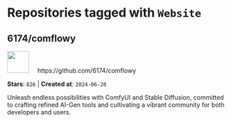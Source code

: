 # Repositories tagged with `Website`


## 6174/comflowy


<a href='https://github.com/6174/comflowy'>
<img src="https://avatars.githubusercontent.com/u/3872872?v=4" width="50" height="50"></a> &nbsp; &nbsp; https://github.com/6174/comflowy

**Stars**: `826` | **Created at**: `2024-06-20`


Unleash endless possibilities with ComfyUI and Stable Diffusion, committed to crafting refined AI-Gen tools and cultivating a vibrant community for both developers and users. 
